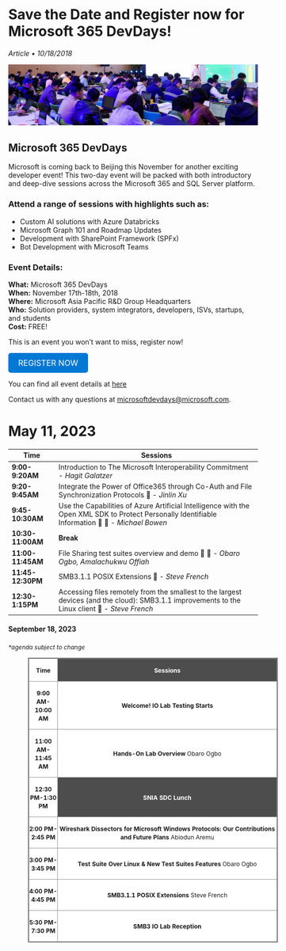 # Save the Date and Register now for Microsoft 365 DevDays!

*Article • 10/18/2018*

![Microsoft 365](./eventsPageBanner.png)

## Microsoft 365 DevDays

Microsoft is coming back to Beijing this November for another exciting developer event! This two-day event will be packed with both introductory and deep-dive sessions across the Microsoft 365 and SQL Server platform.

### Attend a range of sessions with highlights such as:

- Custom AI solutions with Azure Databricks
- Microsoft Graph 101 and Roadmap Updates
- Development with SharePoint Framework (SPFx)
- Bot Development with Microsoft Teams

### Event Details:

**What:** Microsoft 365 DevDays  
**When:** November 17th-18th, 2018  
**Where:** Microsoft Asia Pacific R&D Group Headquarters  
**Who:** Solution providers, system integrators, developers, ISVs, startups, and students  
**Cost:** FREE!  

This is an event you won’t want to miss, register now!


<a href="#" style="display: inline-block; padding: 10px 20px; font-size: 16px; color: white; background-color: #0078D4; text-decoration: none; border-radius: 5px;">REGISTER NOW</a>

You can find all event details at [here](#)

Contact us with any questions at [microsoftdevdays@microsoft.com](mailto:microsoftdevdays@microsoft.com).

# May 11, 2023

| Time            | Sessions |
|----------------|----------|
| **9:00-9:20AM**  | Introduction to The Microsoft Interoperability Commitment - *Hagit Galatzer* |
| **9:20-9:45AM**  | Integrate the Power of Office365 through Co-Auth and File Synchronization Protocols 📄 - *Jinlin Xu* |
| **9:45-10:30AM** | Use the Capabilities of Azure Artificial Intelligence with the Open XML SDK to Protect Personally Identifiable Information 📄 🎥 - *Michael Bowen* |
| **10:30-11:00AM** | **Break** |
| **11:00-11:45AM** | File Sharing test suites overview and demo 📄 🎥 - *Obaro Ogbo, Amalachukwu Offiah* |
| **11:45-12:30PM** | SMB3.1.1 POSIX Extensions 📄 - *Steve French* |
| **12:30-1:15PM** | Accessing files remotely from the smallest to the largest devices (and the cloud): SMB3.1.1 improvements to the Linux client 📄 - *Steve French* |


<h4>
    <strong>September 18, 2023</strong>
</h4>
<p>
    <span style="font-size:12px;"><i>*agenda subject to change</i></span>
</p>
<figure class="table" style="width:100%;">
    <table class="ck-table-resized" style="background-color:hsl(0, 0%, 100%);border:1px solid hsl(0, 0%, 30%);">
        <colgroup><col style="width:11.61%;"><col style="width:88.39%;"></colgroup>
        <thead>
            <tr>
                <th style="border:1px solid hsl(0, 0%, 60%);height:30px;padding:0px;width:130px;">
                    <p style="text-align:center;">
                        <span style="font-size:12px;">Time</span>
                    </p>
                </th>
                <th style="background-color:hsl(0, 0%, 30%);border:1px solid hsl(0, 0%, 60%);height:30px;padding:0px;">
                    <p style="text-align:center;">
                        <span style="color:hsl(0,0%,100%);font-size:12px;">Sessions</span>
                    </p>
                </th>
            </tr>
        </thead>
        <tbody>
            <tr>
                <td style="border:1px solid hsl(0, 0%, 60%);height:36px;padding:0px;width:130px;">
                    <p style="text-align:center;">
                        <span style="font-size:12px;"><strong>9:00 AM-10:00 AM</strong></span>
                    </p>
                </td>
                <td style="border:1px solid hsl(0, 0%, 60%);height:36px;padding:0px;">
                    <p style="text-align:center;">
                        <span style="background-color:hsl(0,0%,100%);font-size:12px;"><strong>Welcome! IO Lab Testing Starts</strong></span>
                    </p>
                </td>
            </tr>
            <tr>
                <td style="border:1px solid hsl(0, 0%, 60%);height:36px;padding:0px;width:130px;">
                    <p style="text-align:center;">
                        <span style="font-size:12px;"><strong>11:00 AM-11:45 AM</strong></span>
                    </p>
                </td>
                <td style="border:1px solid hsl(0, 0%, 60%);height:36px;padding:0px;">
                    <p style="text-align:center;">
                        <span style="background-color:hsl(0,0%,100%);font-size:12px;"><strong>Hands-On Lab Overview </strong>Obaro Ogbo</span>
                    </p>
                </td>
            </tr>
            <tr>
                <td style="border:1px solid hsl(0, 0%, 60%);height:36px;padding:0px;width:130px;">
                    <p style="text-align:center;">
                        <span style="font-size:12px;"><strong>12:30 PM-1:30 PM</strong></span>
                    </p>
                </td>
                <td style="background-color:hsl(0, 0%, 30%);border:1px solid hsl(0, 0%, 60%);height:36px;padding:0px;">
                    <p style="text-align:center;">
                        <span style="color:hsl(0,0%,100%);font-size:12px;"><strong>SNIA SDC Lunch</strong></span>
                    </p>
                </td>
            </tr>
            <tr>
                <td style="border:1px solid hsl(0, 0%, 60%);height:36px;padding:0px;width:130px;">
                    <p style="text-align:center;">
                        <span style="font-size:12px;"><strong>2:00 PM-2:45 PM</strong></span>
                    </p>
                </td>
                <td style="border:1px solid hsl(0, 0%, 60%);height:36px;padding:0px;">
                    <p style="text-align:center;">
                        <span style="background-color:hsl(0,0%,100%);font-size:12px;"><strong>Wireshark Dissectors for Microsoft Windows Protocols: Our Contributions and Future Plans </strong>Abiodun Aremu</span>
                    </p>
                </td>
            </tr>
            <tr>
                <td style="border:1px solid hsl(0, 0%, 60%);height:36px;padding:0px;width:130px;">
                    <p style="text-align:center;">
                        <span style="font-size:12px;"><strong>3:00 PM-3:45 PM</strong></span>
                    </p>
                </td>
                <td style="border:1px solid hsl(0, 0%, 60%);height:36px;padding:0px;">
                    <p style="text-align:center;">
                        <span style="background-color:hsl(0,0%,100%);font-size:12px;"><strong>Test Suite Over Linux &amp; New Test Suites Features </strong>Obaro Ogbo</span>
                    </p>
                </td>
            </tr>
            <tr>
                <td style="border:1px solid hsl(0, 0%, 60%);height:36px;padding:0px;">
                    <p style="text-align:center;">
                        <span style="font-size:12px;"><strong>4:00 PM-4:45 PM</strong></span>
                    </p>
                </td>
                <td style="border:1px solid hsl(0, 0%, 60%);height:36px;padding:0px;">
                    <p style="text-align:center;">
                        <span style="background-color:hsl(0,0%,100%);font-size:12px;"><strong>SMB3.1.1 POSIX Extensions </strong>Steve French</span>
                    </p>
                </td>
            </tr>
            <tr>
                <td style="border:1px solid hsl(0, 0%, 60%);height:36px;padding:0px;">
                    <p style="text-align:center;">
                        <span style="font-size:12px;"><strong>5:30 PM-7:30 PM</strong></span>
                    </p>
                </td>
                <td style="border:1px solid hsl(0, 0%, 60%);height:36px;padding:0px;">
                    <p style="text-align:center;">
                        <span style="background-color:hsl(0,0%,100%);font-size:12px;"><strong>SMB3 IO Lab Reception</strong></span>
                    </p>
                </td>
            </tr>
        </tbody>
    </table>
</figure>
